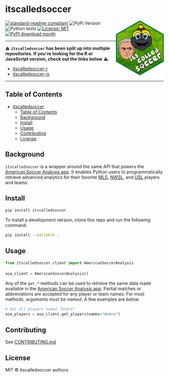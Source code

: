# itscalledsoccer

<img src="https://raw.githubusercontent.com/American-Soccer-Analysis/itscalledsoccer-r/main/man/figures/logo.png" align="right" height="175"/>

<!-- badges: start -->
[![standard-readme compliant](https://img.shields.io/badge/readme%20style-standard-brightgreen.svg?style=flat-square)](https://github.com/RichardLitt/standard-readme)
![PyPi Version](https://img.shields.io/pypi/v/itscalledsoccer.svg)
![Python tests](https://github.com/American-Soccer-Analysis/itscalledsoccer/actions/workflows/python-tests.yml/badge.svg)
[![License: MIT](https://img.shields.io/badge/License-MIT-yellow.svg)](https://opensource.org/licenses/MIT)
[![PyPI download month](https://img.shields.io/pypi/dm/itscalledsoccer.svg)](https://pypi.python.org/pypi/itscalledsoccer/)
<!-- badges: end -->

---

:warning: **`itscalledsoccer` has been split up into multiple repositories. If you're looking for the R or JavaScript version, check out the links below** :warning::

- [itscalledsoccer-r](https://github.com/American-Soccer-Analysis/itscalledsoccer-r)
- [itscalledsoccer-js](https://github.com/American-Soccer-Analysis/itscalledsoccer-js)

---

## Table of Contents

- [itscalledsoccer](#itscalledsoccer)
  - [Table of Contents](#table-of-contents)
  - [Background](#background)
  - [Install](#install)
  - [Usage](#usage)
  - [Contributing](#contributing)
  - [License](#license)

## Background

`itscalledsoccer` is a wrapper around the same API that powers the [American Soccer Analysis app](https://app.americansocceranalysis.com/). It enables Python users to programmatically retrieve advanced analytics for their favorite [MLS](https://en.wikipedia.org/wiki/Major_League_Soccer), [NWSL](https://en.wikipedia.org/wiki/National_Women%27s_Soccer_League), and [USL](https://en.wikipedia.org/wiki/United_Soccer_League) players and teams.

## Install

```sh
pip install itscalledsoccer
```

To install a development version, clone this repo and run the following command.

```sh
pip install --editable .
```

## Usage

```python
from itscalledsoccer.client import AmericanSoccerAnalysis

asa_client = AmericanSoccerAnalysis()
```

Any of the `get_*` methods can be used to retrieve the same data made available in the [American Soccer Analysis app](https://app.americansocceranalysis.com/). Partial matches or abbreviations are accepted for any player or team names. For most methods, arguments _must be named_. A few examples are below.

```python
# Get all players named "Andre"
asa_players = asa_client.get_players(names="Andre")
```

## Contributing

See [CONTRIBUTING.md](./CONTRIBUTING.md)

## License

MIT © itscalledsoccer authors
